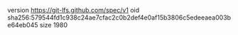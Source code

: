 version https://git-lfs.github.com/spec/v1
oid sha256:579544fd1c938c24ae7cfac2c0b2def4e0af15b3806c5edeeaea003be64eb045
size 1980
